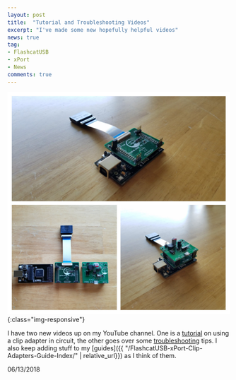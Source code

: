 ```yaml
---
layout: post
title:  "Tutorial and Troubleshooting Videos"
excerpt: "I've made some new hopefully helpful videos"
news: true
tag:
- FlashcatUSB
- xPort
- News
comments: true
---
```


![FCXA Collage](/assets/img/FlashcatAdapters/FCXA_COLLAGE.jpg){:class="img-responsive"}

I have two new videos up on my YouTube channel. One is a [tutorial](https://youtu.be/mcuzO3ZSaBg) on using a clip adapter in circuit, the other goes over some [troubleshooting](https://youtu.be/43VDcZQesHo) tips. I also keep adding stuff to my [guides]({{ "/FlashcatUSB-xPort-Clip-Adapters-Guide-Index/" | relative_url}}) as I think of them.

06/13/2018